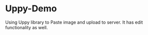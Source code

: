 # Uppy-Demo
Using Uppy library to Paste image and upload to server. It has edit functionality as well.

